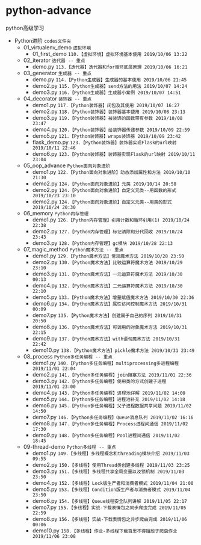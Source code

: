 # python-advance
python高级学习


* Python进阶 `codes文件夹`  
    * 01_virtualenv_demo `虚拟环境`
        *   01_first_demo `110.【虚拟环境】虚拟环境基本使用 2019/10/06 13:22`
    * 02_iterator `迭代器 -- 重点` 
        *   demo.py `113.【迭代器】迭代器和for循环底层原理 2019/10/06 16:21`
    * 03_generator `生成器 -- 重点`
        *   demo.py `114.【Python生成器】生成器的基本使用 2019/10/06 21:45`
        *   demo2.py `115.【Python生成器】send方法的用法 2019/10/07 14:24`
        *   demo3.py `116.【Python生成器】生成器小案例 2019/10/07 14:51`
    * 04_decorator `装饰器 -- 重点`
        *   demo1.py `117.【Python装饰器】闭包及其使用 2019/10/07 16:27`
        *   demo2.py `118.【Python装饰器】装饰器基本使用 2019/10/08 23:13`
        *   demo3.py `119.【Python装饰器】被装饰的函数带有参数 2019/10/08 23:47`
        *   demo4.py `120.【Python装饰器】给装饰器传递参数 2019/10/09 22:59`
        *   demo5.py `121.【Python装饰器】wraps装饰器 2019/10/09 23:42`
        *   flask_demo.py `123.【Python装饰器】装饰器实现Flask的url映射 2019/10/11 22:46`
        *   demo6.py `123.【Python装饰器】装饰器实现Flask的url映射 2019/10/11 23:04`
    * 05_oop_advance `Python面向对象进阶`
        *   demo1.py `122.【Python面向对象进阶】动态添加属性和方法 2019/10/10 21:30`
        *   demo2.py `124.【Python面向对象进阶】元类 2019/10/14 20:58`
        *   demo2.py `124.【Python面向对象进阶】自定义元类--用函数的形式 2019/10/23 23:10`
        *   demo2.py `124.【Python面向对象进阶】自定义元类--用类的形式 2019/10/24 20:30`
    * 06_memory `Python内存管理`
        *   demo1.py `126.【Python内存管理】引用计数和循环引用(1) 2019/10/24 22:38`
        *   demo2.py `127.【Python内存管理】标记清除和分代回收 2019/10/24 23:43`
        *   demo3.py `128.【Python内存管理】gc模块 2019/10/28 22:13`
    * 07_magic_method `Python魔术方法 -- 重点`
        *   demo1.py `129.【Python魔术方法】常规魔术方法 2019/10/28 23:50`
        *   demo2.py `130.【Python魔术方法】比较运算符魔术方法 2019/10/29 23:10`
        *   demo3.py `131.【Python魔术方法】一元运算符魔术方法 2019/10/30 00:13`
        *   demo4.py `132.【Python魔术方法】二元运算符魔术方法 2019/10/30 22:10`
        *   demo5.py `133.【Python魔术方法】增量赋值魔术方法 2019/10/30 22:36`
        *   demo6.py `134.【Python魔术方法】属性访问控制魔术方法 2019/10/31 00:09`
        *   demo7.py `135.【Python魔术方法】创建属于自己的序列 2019/10/31 20:50`
        *   demo8.py `136.【Python魔术方法】可调用的对象魔术方法 2019/10/31 22:15`
        *   demo9.py `137.【Python魔术方法】with语句魔术方法 2019/10/31 22:42`
        *   demo10.py `138.【Python魔术方法】pickle魔术方法 2019/10/31 23:49`
    * 08_process `Python多任务编程 -- 重点`
        *   demo1.py `140.【Python多任务编程】multiprocessing多进程编程 2019/11/01 22:04`
        *   demo2.py `141.【Python多任务编程】join阻塞方法 2019/11/01 22:36`
        *   demo3.py `142.【Python多任务编程】使用类的方式创建子进程 2019/11/01 23:00`
        *   demo4.py `143.【Python多任务编程】进程池详解 2019/11/02 14:00`
        *   demo5.py `144.【Python多任务编程】进程池补充 2019/11/02 14:18`
        *   demo6.py `145.【Python多任务编程】父子进程数据共享问题 2019/11/02 14:50`
        *   demo7.py `146.【Python多任务编程】Queue消息队列 2019/11/02 16:16`
        *   demo8.py `147.【Python多任务编程】Process进程间通信 2019/11/02 17:30`
        *   demo9.py `148.【Python多任务编程】Pool进程间通信 2019/11/02 18:45`
    * 09-thread-demo `Python多线程 -- 重点`
        *   demo1.py `149.【多线程】多线程概念和threading模块介绍 2019/11/03 09:55`
        *   demo2.py `150.【多线程】使用Thread类创建多线程 2019/11/03 23:25`
        *   demo3.py `151.【多线程】多线程共享全局变量以及锁机制 2019/11/03 23:50`
        *   demo4.py `152.【多线程】Lock版生产者和消费者模式 2019/11/04 21:00`
        *   demo5.py `153.【多线程】Condition版生产者与消费者模式 2019/11/04 23:50`
        *   demo6.py `154.【多线程】Queue线程安全队列讲解 2019/11/05 22:17`
        *   demo7.py `155.【多线程】实战-下载表情包之同步爬虫完成 2019/11/05 22:59`
        *   demo8.py `156.【多线程】实战-下载表情包之异步爬虫完成 2019/11/06 00:06`
        *   demo10.py `158.【多线程】作业-多线程下载百思不得姐段子爬虫作业 2019/11/06 23:08`